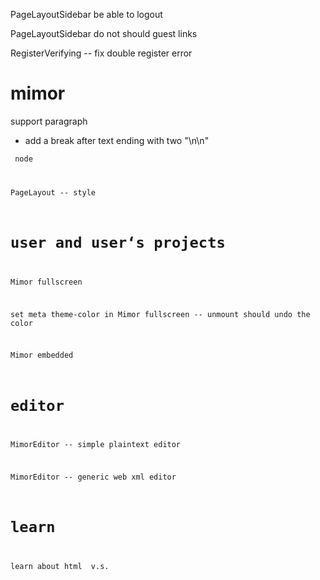 PageLayoutSidebar be able to logout

PageLayoutSidebar do not should guest links

RegisterVerifying -- fix double register error

# mimor

support paragraph

- add a break after text ending with two "\n\n"

<code> node

PageLayout -- style

# user and user‘s projects

Mimor fullscreen

set meta theme-color in Mimor fullscreen -- unmount should undo the color

Mimor embedded

# editor

MimorEditor -- simple plaintext editor

MimorEditor -- generic web xml editor

# learn

learn about html <span> v.s. <div>

